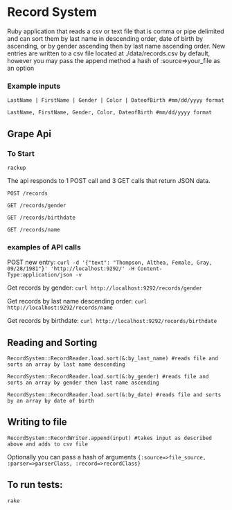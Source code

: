 # Record System 

Ruby application that reads a csv or text file that is comma or pipe delimited and can sort them by last name in descending order, date of birth by ascending, or by gender ascending then by last name ascending order.  New entries are written to a csv file located at ./data/records.csv by default, however you may pass the append method a hash of :source=>your_file as an option

### Example inputs 

``` LastName | FirstName | Gender | Color | DateofBirth #mm/dd/yyyy format ```

``` LastName, FirstName, Gender, Color, DateofBirth #mm/dd/yyyy format ```

## Grape Api 

### To Start

``` rackup ``` 

The api responds to 1 POST call and 3 GET calls that return JSON data. 

``` POST /records ```

``` GET /records/gender ```

``` GET /records/birthdate ```

``` GET /records/name ``` 

### examples of API calls 

POST new entry: ``` curl -d '{"text": "Thompson, Althea, Female, Gray, 09/28/1981"}' 'http://localhost:9292/' -H Content-Type:application/json -v ``` 

Get records by gender: ``` curl http://localhost:9292/records/gender ```

Get records by last name descending order: ``` curl http://localhost:9292/records/name ```

Get records by birthdate: ``` curl http://localhost:9292/records/birthdate ```

## Reading and Sorting 

``` RecordSystem::RecordReader.load.sort(&:by_last_name) #reads file and sorts an array by last name descending ```

``` RecordSystem::RecordReader.load.sort(&:by_gender) #reads file and sorts an array by gender then last name ascending ```

``` RecordSystem::RecordReader.load.sort(&:by_date) #reads file and sorts by an array by date of birth ```

## Writing to file

``` RecordSystem::RecordWriter.append(input) #takes input as described above and adds to csv file ``` 

Optionally you can pass a hash of arguments ``` {:source=>file_source, :parser=>parserClass, :record=>recordClass} ```

## To run tests:
 
``` rake ```